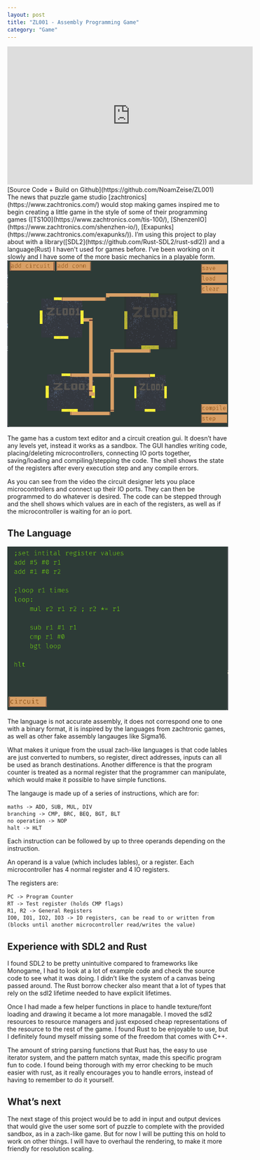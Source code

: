 ```yaml
---
layout: post
title: "ZL001 - Assembly Programming Game"
category: "Game"
---
```


<iframe width="560" height="315" src="https://www.youtube.com/embed/lzEfdocz_m0" title="YouTube video player" frameborder="0" allow="accelerometer; autoplay; clipboard-write; encrypted-media; gyroscope; picture-in-picture; web-share" allowfullscreen></iframe>

<br>
[Source Code + Build on Github](https://github.com/NoamZeise/ZL001)
<br>
The news that puzzle game studio [zachtronics](https://www.zachtronics.com/) would stop making games inspired me to begin 
creating a little game in the style of some of their programming games ([TS100](https://www.zachtronics.com/tis-100/), [ShenzenIO](https://www.zachtronics.com/shenzhen-io/), [Exapunks](https://www.zachtronics.com/exapunks/)).
I’m using this project to play about with a library([SDL2](https://github.com/Rust-SDL2/rust-sdl2)) and a language(Rust) I haven't used for games before. 
I’ve been working on it slowly and I have some of the more basic mechanics 
in a playable form.

<img src="/assets/img/posts/ZL001Old/zl001-ss.png">

The game has a custom text editor and a circuit creation gui. It doesn’t have any levels yet, 
instead it works as a sandbox. 
The GUI handles writing code, placing/deleting microcontrollers,
connecting IO ports together, saving/loading and compiling/stepping the code. 
The shell shows the state of the registers after every execution step and any compile errors.


As you can see from the video the circuit designer lets you place microcontrollers and connect up 
their IO ports. They can then be programmed to do whatever is desired. 
The code can be stepped through and the shell shows which values are in each of the registers,
as well as if the microcontroller is waiting for an io port.

## The Language

<img src="/assets/img/posts/ZL001Old/zlo001-ss2.png">

The language is not accurate assembly, it does not correspond one to one with a binary format, it is inspired by the languages from zachtronic games, as well as other fake assembly langauges like Sigma16.

What makes it unique from the usual zach-like languages is that code lables are just converted to numbers, so register, direct addresses, inputs can all be used as branch destinations. Another difference is that the program counter is treated as a normal register that the programmer can manipulate, which would make it possible to have simple functions.


The langauge is made up of a series of instructions, which are for:

    maths -> ADD, SUB, MUL, DIV
    branching -> CMP, BRC, BEQ, BGT, BLT
    no operation -> NOP
    halt -> HLT

Each instruction can be followed by up to three operands depending on the instruction.

An operand is a value (which includes lables), or a register. Each microcontroller has 4 normal register and 4 IO registers.

The registers are:

    PC -> Program Counter
    RT -> Test register (holds CMP flags)
    R1, R2 -> General Registers
    IO0, IO1, IO2, IO3 -> IO registers, can be read to or written from (blocks until another microcontroller read/writes the value)
	
	
## Experience with SDL2 and Rust

I found SDL2 to be pretty unintuitive compared to frameworks like Monogame, I had to look at a lot of example code and check the source code to see what it was doing. I didn’t like the system of a canvas being passed around. The Rust borrow checker also meant that a lot of types that rely on the sdl2 lifetime needed to have explicit lifetimes.

Once I had made a few helper functions in place to handle texture/font loading and drawing it became a lot more managable. I moved the sdl2 resources to resource managers and just exposed cheap representations of the resource to the rest of the game. I found Rust to be enjoyable to use, but I definitely found myself missing some of the freedom that comes with C++.

The amount of string parsing functions that Rust has, the easy to use iterator system, and the pattern match syntax, made this specific program fun to code. I found being thorough with my error checking to be much easier with rust, as it really encourages you to handle errors, instead of having to remember to do it yourself.


## What’s next

The next stage of this project would be to add in input and output devices that would give the user some sort of puzzle to complete with the provided sandbox, as in a zach-like game. But for now I will be putting this on hold to work on other things. I will have to overhaul the rendering, to make it more friendly for resolution scaling. 
